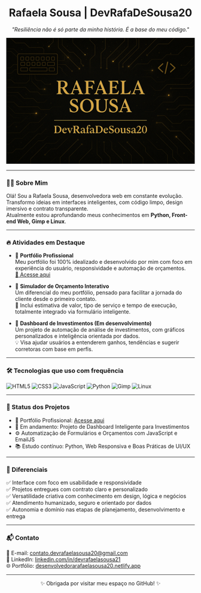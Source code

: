 <h1 align="center">Rafaela Sousa | DevRafaDeSousa20</h1>

<p align="center">
  <em>"Resiliência não é só parte da minha história. É a base do meu código."</em>
</p>

<p align="center">
  <img src="https://github.com/DevRafaDeSousa20/DevRafaDeSousa20/blob/main/RS.png?raw=true" alt="Banner Rafaela Sousa" />
</p>

---

### 👩‍💻 Sobre Mim

Olá! Sou a Rafaela Sousa, desenvolvedora web em constante evolução.  
Transformo ideias em interfaces inteligentes, com código limpo, design imersivo e contrato transparente.  
Atualmente estou aprofundando meus conhecimentos em **Python, Front-end Web, Gimp e Linux**.

---

### 🔥 Atividades em Destaque

- 📌 **Portfólio Profissional**  
  Meu portfólio foi 100% idealizado e desenvolvido por mim com foco em experiência do usuário, responsividade e automação de orçamentos.  
  [🔗 Acesse aqui](https://desenvolvedorarafaelasousa20.netlify.app)

- 📌 **Simulador de Orçamento Interativo**  
  Um diferencial do meu portfólio, pensado para facilitar a jornada do cliente desde o primeiro contato.  
  💼 Inclui estimativa de valor, tipo de serviço e tempo de execução, totalmente integrado via formulário inteligente.

- 📌 **Dashboard de Investimentos (Em desenvolvimento)**  
  Um projeto de automação de análise de investimentos, com gráficos personalizados e inteligência orientada por dados.  
  💡 Visa ajudar usuários a entenderem ganhos, tendências e sugerir corretoras com base em perfis.

---

### 🛠️ Tecnologias que uso com frequência

![HTML5](https://img.shields.io/badge/HTML5-E34F26?style=for-the-badge&logo=html5&logoColor=white)
![CSS3](https://img.shields.io/badge/CSS3-1572B6?style=for-the-badge&logo=css3&logoColor=white)
![JavaScript](https://img.shields.io/badge/JavaScript-F7DF1E?style=for-the-badge&logo=javascript&logoColor=black)
![Python](https://img.shields.io/badge/Python-3776AB?style=for-the-badge&logo=python&logoColor=white)
![Gimp](https://img.shields.io/badge/Gimp-5C5543?style=for-the-badge&logo=gimp&logoColor=white)
![Linux](https://img.shields.io/badge/Linux-FCC624?style=for-the-badge&logo=linux&logoColor=black)

---

### 🚀 Status dos Projetos

- 🎯 Portfólio Profissional: [Acesse aqui](https://desenvolvedorarafaelasousa20.netlify.app)
- 🧠 Em andamento: Projeto de Dashboard Inteligente para Investimentos
- ⚙️ Automatização de Formulários e Orçamentos com JavaScript e EmailJS
- 📚 Estudo contínuo: Python, Web Responsiva e Boas Práticas de UI/UX

---

### 🎯 Diferenciais

✅ Interface com foco em usabilidade e responsividade  
✅ Projetos entregues com contrato claro e personalizado  
✅ Versatilidade criativa com conhecimento em design, lógica e negócios  
✅ Atendimento humanizado, seguro e orientado por dados  
✅ Autonomia e domínio nas etapas de planejamento, desenvolvimento e entrega

---

### 📬 Contato

📩 E-mail: [contato.devrafaelasousa20@gmail.com](mailto:contato.devrafaelasousa20@gmail.com)  
🔗 LinkedIn: [linkedin.com/in/devrafaelasousa21](https://www.linkedin.com/in/devrafaelasousa21)  
🌐 Portfólio: [desenvolvedorarafaelasousa20.netlify.app](https://desenvolvedorarafaelasousa20.netlify.app)

---

<p align="center">✨ Obrigada por visitar meu espaço no GitHub! ✨</p>
